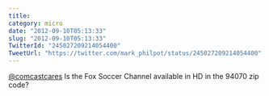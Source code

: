 ```yaml
---
title: 
category: micro
date: "2012-09-10T05:13:33"
slug: "2012-09-10T05:13:33"
TwitterId: "245027209214054400"
TweetUrl: "https://twitter.com/mark_philpot/status/245027209214054400"
---
```


[@comcastcares](https://twitter.com/comcastcares) Is the Fox Soccer Channel
available in HD in the 94070 zip code?
